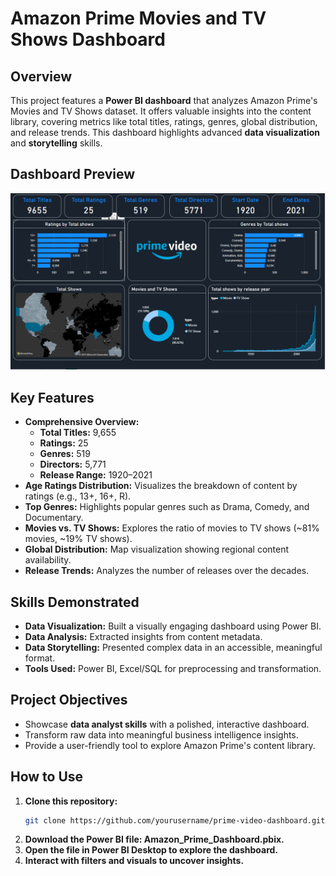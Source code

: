 # Amazon Prime Movies and TV Shows Dashboard

## Overview
This project features a **Power BI dashboard** that analyzes Amazon Prime's Movies and TV Shows dataset. It offers valuable insights into the content library, covering metrics like total titles, ratings, genres, global distribution, and release trends. This dashboard highlights advanced **data visualization** and **storytelling** skills.

## Dashboard Preview
![Dashboard Preview](dashboard-image.png)


## Key Features
- **Comprehensive Overview:**
  - **Total Titles:** 9,655
  - **Ratings:** 25
  - **Genres:** 519
  - **Directors:** 5,771
  - **Release Range:** 1920–2021
- **Age Ratings Distribution:** Visualizes the breakdown of content by ratings (e.g., 13+, 16+, R).
- **Top Genres:** Highlights popular genres such as Drama, Comedy, and Documentary.
- **Movies vs. TV Shows:** Explores the ratio of movies to TV shows (~81% movies, ~19% TV shows).
- **Global Distribution:** Map visualization showing regional content availability.
- **Release Trends:** Analyzes the number of releases over the decades.

## Skills Demonstrated
- **Data Visualization:** Built a visually engaging dashboard using Power BI.
- **Data Analysis:** Extracted insights from content metadata.
- **Data Storytelling:** Presented complex data in an accessible, meaningful format.
- **Tools Used:** Power BI, Excel/SQL for preprocessing and transformation.

## Project Objectives
- Showcase **data analyst skills** with a polished, interactive dashboard.
- Transform raw data into meaningful business intelligence insights.
- Provide a user-friendly tool to explore Amazon Prime's content library.

## How to Use
1. **Clone this repository:**
   ```bash
   git clone https://github.com/yourusername/prime-video-dashboard.git
2. **Download the Power BI file: Amazon_Prime_Dashboard.pbix.**
3. **Open the file in Power BI Desktop to explore the dashboard.**
4. **Interact with filters and visuals to uncover insights.**
